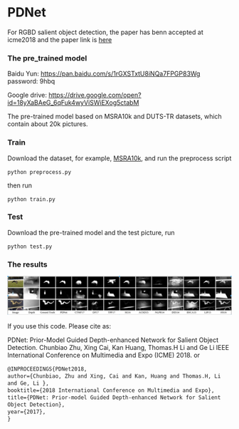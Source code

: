 # PDNet
For RGBD salient object detection, the paper has benn accepted at icme2018 and the paper link is [here](https://arxiv.org/abs/1803.08636)


### The pre_trained model
Baidu Yun: https://pan.baidu.com/s/1rGXSTxtU8iNQa7FPGP83Wg password: 9hbq

Google drive: https://drive.google.com/open?id=18yXaBAeG_6qFuk4wyViSWiEXog5ctabM

The pre-trained model based on MSRA10k and DUTS-TR datasets, which contain about 20k pictures.


### Train
Download the dataset, for example, [MSRA10k](http://mmcheng.net/zh/msra10k/), and run the preprocess script
```
python preprocess.py
```

then run
```
python train.py
```

### Test 
Download the pre-trained model and the test picture, run
```
python test.py
```

### The results
![result](pic/results.jpg)


If you use this code.
Please cite as:

PDNet: Prior-Model Guided Depth-enhanced Network for Salient Object Detection. Chunbiao Zhu, Xing Cai, Kan Huang, Thomas.H Li and Ge Li IEEE International Conference on Multimedia and Expo (ICME) 2018.
or
```
@INPROCEEDINGS{PDNet2018, 
author={Chunbiao, Zhu and Xing, Cai and Kan, Huang and Thomas.H, Li and Ge, Li }, 
booktitle={2018 International Conference on Multimedia and Expo}, 
title={PDNet: Prior-model Guided Depth-enhanced Network for Salient Object Detection}, 
year={2017}, 
}
```
